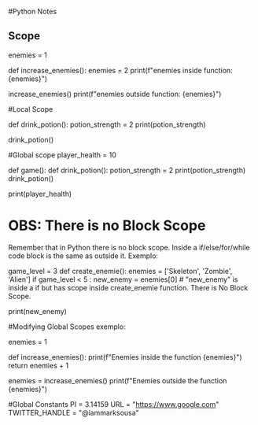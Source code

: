 #Python Notes

## Scope

enemies = 1

def increase_enemies():
enemies = 2
print(f"enemies inside function: {enemies}")

increase_enemies()
print(f"enemies outside function: {enemies}")

#Local Scope

def drink_potion():
    potion_strength = 2
    print(potion_strength)

drink_potion()

#Global scope
player_health = 10

def game():
    def drink_potion():
        potion_strength = 2
        print(potion_strength)
    drink_potion()

print(player_health)

# OBS: There is no Block Scope

Remember that in Python there is no block scope. Inside a if/else/for/while code block is the same as outside it.
Exemplo: 

game_level = 3
def create_enemie():
    enemies = ['Skeleton', 'Zombie', 'Alien']
    if game_level < 5 :
        new_enemy = enemies[0] # "new_enemy" is inside a if but has scope inside create_enemie function. There is No Block Scope.

print(new_enemy)

#Modifying Global Scopes
exemplo:

enemies = 1

def increase_enemies():
    print(f"Enemies inside the function {enemies}")
    return enemies + 1

enemies = increase_enemies()
print(f"Enemies outside the function {enemies}")

#Global Constants
PI = 3.14159
URL = "https://www.google.com"
TWITTER_HANDLE = "@iammarksousa"